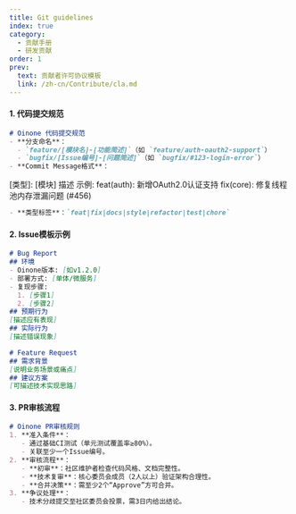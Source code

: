 ```yaml
---
title: Git guidelines
index: true
category:
  - 贡献手册
  - 研发贡献
order: 1
prev:
  text: 贡献者许可协议模板
  link: /zh-cn/Contribute/cla.md
---
```

#### 1. **代码提交规范**

```markdown
# Oinone 代码提交规范
- **分支命名**：
  - `feature/[模块名]-[功能简述]`（如 `feature/auth-oauth2-support`）
  - `bugfix/[Issue编号]-[问题简述]`（如 `bugfix/#123-login-error`）
- **Commit Message格式**：
```

[类型]: [模块] 描述
示例:
feat(auth): 新增OAuth2.0认证支持
fix(core): 修复线程池内存泄漏问题 (#456)

```markdown
- **类型标签**：`feat|fix|docs|style|refactor|test|chore`
```

#### 2. **Issue模板示例**

```markdown
# Bug Report
## 环境
- Oinone版本: [如v1.2.0]
- 部署方式: [单体/微服务]
- 复现步骤:
  1. [步骤1]
  2. [步骤2]
## 预期行为
[描述应有表现]
## 实际行为
[描述错误现象]

# Feature Request
## 需求背景
[说明业务场景或痛点]
## 建议方案
[可描述技术实现思路]
```

#### 3. **PR审核流程**

```markdown
# Oinone PR审核规则
1. **准入条件**：
   - 通过基础CI测试（单元测试覆盖率≥80%）。
   - 关联至少一个Issue编号。
2. **审核流程**：
   - **初审**：社区维护者检查代码风格、文档完整性。
   - **技术复审**：核心委员会成员（2人以上）验证架构合理性。
   - **合并决策**：需至少2个“Approve”方可合并。
3. **争议处理**：
   - 技术分歧提交至社区委员会投票，需3日内给出结论。
```

